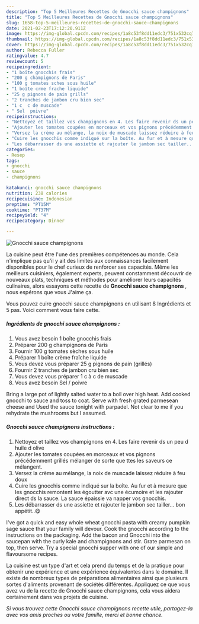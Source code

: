 ```yaml
---
description: "Top 5 Meilleures Recettes de Gnocchi sauce champignons"
title: "Top 5 Meilleures Recettes de Gnocchi sauce champignons"
slug: 1658-top-5-meilleures-recettes-de-gnocchi-sauce-champignons
date: 2021-02-23T17:12:20.911Z
image: https://img-global.cpcdn.com/recipes/1a8c53f8dd11edc3/751x532cq70/gnocchi-sauce-champignons-photo-principale-de-la-recette.jpg
thumbnail: https://img-global.cpcdn.com/recipes/1a8c53f8dd11edc3/751x532cq70/gnocchi-sauce-champignons-photo-principale-de-la-recette.jpg
cover: https://img-global.cpcdn.com/recipes/1a8c53f8dd11edc3/751x532cq70/gnocchi-sauce-champignons-photo-principale-de-la-recette.jpg
author: Rebecca Fuller
ratingvalue: 4.7
reviewcount: 5
recipeingredient:
- "1 boîte gnocchis frais"
- "200 g champignons de Paris"
- "100 g tomates sches sous huile"
- "1 boîte crme frache liquide"
- "25 g pignons de pain grills"
- "2 tranches de jambon cru bien sec"
- "1 c  c de muscade"
- " Sel  poivre"
recipeinstructions:
- "Nettoyez et taillez vos champignons en 4. Les faire revenir ds un peu d huile d olive"
- "Ajouter les tomates coupées en morceaux et vos pignons précédemment grillés mélanger de sorte que ttes les saveurs ce mélangent."
- "Versez la crème au mélange, la noix de muscade laissez réduire à feu doux"
- "Cuire les gnocchis comme indiqué sur la boîte. Au fur et à mesure que les gnocchis remontent les égoutter avc une écumoire et les rajouter direct ds la sauce. La sauce épaissie va napper vos gnocchis."
- "Les débarrasser ds une assiette et rajouter le jambon sec tailler... bon appétit..😋"
categories:
- Resep
tags:
- gnocchi
- sauce
- champignons

katakunci: gnocchi sauce champignons 
nutrition: 238 calories
recipecuisine: Indonesian
preptime: "PT15M"
cooktime: "PT37M"
recipeyield: "4"
recipecategory: Dinner

---
```



![Gnocchi sauce champignons](https://img-global.cpcdn.com/recipes/1a8c53f8dd11edc3/751x532cq70/gnocchi-sauce-champignons-photo-principale-de-la-recette.jpg)

La cuisine peut être l'une des premières compétences au monde. Cela n'implique pas qu'il y ait des limites aux connaissances facilement disponibles pour le chef curieux de renforcer ses capacités. Même les meilleurs cuisiniers, également experts, peuvent constamment découvrir de nouveaux plats, techniques et méthodes pour améliorer leurs capacités culinaires, alors essayons cette recette de <strong> Gnocchi sauce champignons </strong>, nous espérons que vous J'aime ça.

<!--inarticleads1-->

Vous pouvez cuire gnocchi sauce champignons en utilisant 8 Ingrédients et 5 pas. Voici comment vous faire cette.

##### Ingrédients de gnocchi sauce champignons :

1. Vous avez besoin 1 boîte gnocchis frais
1. Préparer 200 g champignons de Paris
1. Fournir 100 g tomates sèches sous huile
1. Préparer 1 boîte crème fraîche liquide
1. Vous devez vous préparer 25 g pignons de pain (grillés)
1. Fournir 2 tranches de jambon cru bien sec
1. Vous devez vous préparer 1 c à c de muscade
1. Vous avez besoin  Sel / poivre


Bring a large pot of lightly salted water to a boil over high heat. Add cooked gnocchi to sauce and toss to coat. Serve with fresh grated parmesean cheese and Used the sauce tonight with parpadel. Not clear to me if you rehydrate the mushrooms but I assumed. 

<!--inarticleads2-->

##### Gnocchi sauce champignons instructions :

1. Nettoyez et taillez vos champignons en 4. Les faire revenir ds un peu d huile d olive
1. Ajouter les tomates coupées en morceaux et vos pignons précédemment grillés mélanger de sorte que ttes les saveurs ce mélangent.
1. Versez la crème au mélange, la noix de muscade laissez réduire à feu doux
1. Cuire les gnocchis comme indiqué sur la boîte. Au fur et à mesure que les gnocchis remontent les égoutter avc une écumoire et les rajouter direct ds la sauce. La sauce épaissie va napper vos gnocchis.
1. Les débarrasser ds une assiette et rajouter le jambon sec tailler... bon appétit..😋


I&#39;ve got a quick and easy whole wheat gnocchi pasta with creamy pumpkin sage sauce that your family will devour. Cook the gnocchi according to the instructions on the packaging. Add the bacon and Gnocchi into the saucepan with the curly kale and champignons and stir. Grate parmesan on top, then serve. Try a special gnocchi supper with one of our simple and flavoursome recipes. 

<!--inarticleads1-->

<p>
La cuisine est un type d'art et cela prend du temps et de la pratique pour obtenir une expérience et une expérience équivalentes dans le domaine. Il existe de nombreux types de préparations alimentaires ainsi que plusieurs sortes d'aliments provenant de sociétés différentes. Appliquez ce que vous avez vu de la recette de Gnocchi sauce champignons, cela vous aidera certainement dans vos projets de cuisine.
</p>

<p>
<i>Si vous trouvez cette Gnocchi sauce champignons recette utile, partagez-la avec vos amis proches ou votre famille, merci et bonne chance.</i>
</p>
